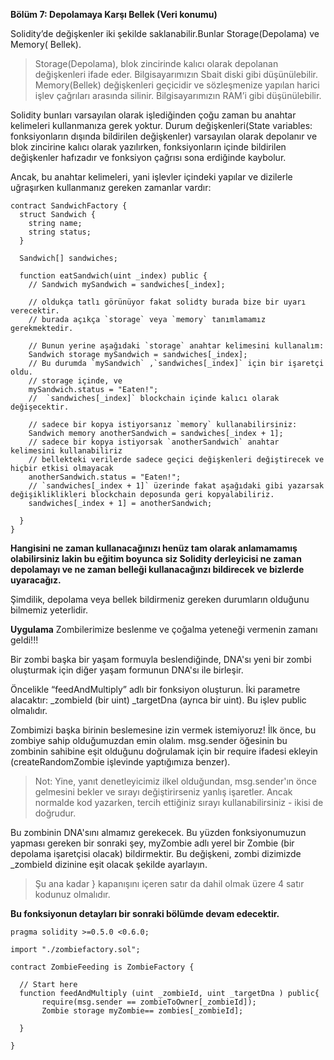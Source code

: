 **Bölüm 7: Depolamaya Karşı Bellek (Veri konumu)**

Solidity’de değişkenler iki şekilde saklanabilir.Bunlar Storage(Depolama) ve Memory( Bellek).

>Storage(Depolama), blok zincirinde kalıcı olarak depolanan değişkenleri ifade eder. Bilgisayarımızın Sbait diski gibi düşünülebilir.
>Memory(Bellek) değişkenleri geçicidir ve sözleşmenize yapılan harici işlev çağrıları arasında silinir. Bilgisayarımızın RAM’i gibi düşünülebilir.

Solidity bunları varsayılan olarak işlediğinden çoğu zaman bu anahtar kelimeleri kullanmanıza gerek yoktur. 
Durum değişkenleri(State variables: fonksiyonların dışında bildirilen değişkenler) varsayılan olarak depolanır ve blok zincirine kalıcı olarak yazılırken, fonksiyonların içinde bildirilen değişkenler hafızadır ve fonksiyon çağrısı sona erdiğinde kaybolur.

Ancak, bu anahtar kelimeleri, yani işlevler içindeki yapılar ve dizilerle uğraşırken kullanmanız gereken zamanlar vardır:
```
contract SandwichFactory {
  struct Sandwich {
    string name;
    string status;
  }

  Sandwich[] sandwiches;

  function eatSandwich(uint _index) public {
    // Sandwich mySandwich = sandwiches[_index];

    // oldukça tatlı görünüyor fakat solidty burada bize bir uyarı verecektir.
    // burada açıkça `storage` veya `memory` tanımlamamız gerekmektedir.

    // Bunun yerine aşağıdaki `storage` anahtar kelimesini kullanalım:
    Sandwich storage mySandwich = sandwiches[_index];
    // Bu durumda `mySandwich` ,`sandwiches[_index]` için bir işaretçi oldu.
    // storage içinde, ve
    mySandwich.status = "Eaten!";
    //  `sandwiches[_index]` blockchain içinde kalıcı olarak değişecektir.

    // sadece bir kopya istiyorsanız `memory` kullanabilirsiniz:
    Sandwich memory anotherSandwich = sandwiches[_index + 1];
    // sadece bir kopya istiyorsak `anotherSandwich` anahtar kelimesini kullanabiliriz 
    // bellekteki verilerde sadece geçici değişkenleri değiştirecek ve hiçbir etkisi olmayacak
    anotherSandwich.status = "Eaten!"; 
    // `sandwiches[_index + 1]` üzerinde fakat aşağıdaki gibi yazarsak değişikliklikleri blockchain deposunda geri kopyalabiliriz.
    sandwiches[_index + 1] = anotherSandwich;
 
  }
}
```
**Hangisini ne zaman kullanacağınızı henüz tam olarak anlamamamış olabilirsiniz lakin  bu eğitim boyunca siz Solidity derleyicisi ne zaman depolamayı ve ne zaman belleği kullanacağınzı bildirecek ve bizlerde uyaracağız.**

Şimdilik, depolama veya bellek bildirmeniz gereken durumların olduğunu bilmemiz yeterlidir.

**Uygulama**
Zombilerimize beslenme ve çoğalma yeteneği vermenin zamanı geldi!!!

Bir zombi başka bir yaşam formuyla beslendiğinde, DNA'sı yeni bir zombi oluşturmak için diğer yaşam formunun DNA'sı ile birleşir.

Öncelikle “feedAndMultiply” adlı bir fonksiyon oluşturun. 
İki parametre alacaktır: 
_zombieId (bir uint) 
_targetDna (ayrıca bir uint). Bu işlev public olmalıdır.

Zombimizi başka birinin beslemesine izin vermek istemiyoruz! İlk önce, bu zombiye sahip olduğumuzdan emin olalım. msg.sender öğesinin bu zombinin sahibine eşit olduğunu doğrulamak için bir require ifadesi ekleyin (createRandomZombie işlevinde yaptığımıza benzer).

>Not: Yine, yanıt denetleyicimiz ilkel olduğundan, msg.sender'ın önce gelmesini bekler ve sırayı değiştirirseniz yanlış işaretler. Ancak normalde kod yazarken, tercih ettiğiniz sırayı kullanabilirsiniz - ikisi de doğrudur.

Bu zombinin DNA'sını almamız gerekecek. Bu yüzden fonksiyonumuzun yapması gereken bir sonraki şey, myZombie adlı yerel bir Zombie (bir depolama işaretçisi olacak) bildirmektir. Bu değişkeni, zombi dizimizde _zombieId dizinine eşit olacak şekilde ayarlayın.

>Şu ana kadar } kapanışını içeren satır da dahil olmak üzere 4 satır kodunuz olmalıdır.

**Bu fonksiyonun  detayları bir sonraki bölümde devam edecektir.**

```
pragma solidity >=0.5.0 <0.6.0;

import "./zombiefactory.sol";

contract ZombieFeeding is ZombieFactory {

  // Start here
  function feedAndMultiply (uint _zombieId, uint _targetDna ) public{
       require(msg.sender == zombieToOwner[_zombieId]);
       Zombie storage myZombie== zombies[_zombieId];
        
  }

}
```

